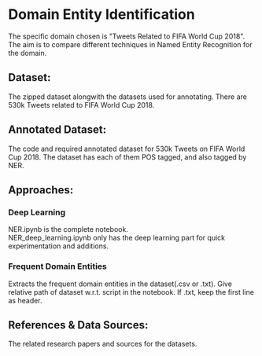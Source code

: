 # Domain Entity Identification
The specific domain chosen is "Tweets Related to FIFA World Cup 2018".
The aim is to compare different techniques in Named Entity Recognition for the domain.

## Dataset:
The zipped dataset alongwith the datasets used for annotating.
There are 530k Tweets related to FIFA World Cup 2018.

## Annotated Dataset:
The code and required annotated dataset for 530k Tweets on FIFA World Cup 2018. The dataset has each of them POS tagged, and also tagged by NER.

## Approaches:
### Deep Learning
NER.ipynb is the complete notebook.  
NER_deep_learning.ipynb only has the deep learning part for quick experimentation and additions.

### Frequent Domain Entities
Extracts the frequent domain entities in the dataset(.csv or .txt). Give relative path of dataset w.r.t. script in the notebook.
If .txt, keep the first line as header.

## References & Data Sources:
The related research papers and sources for the datasets.
